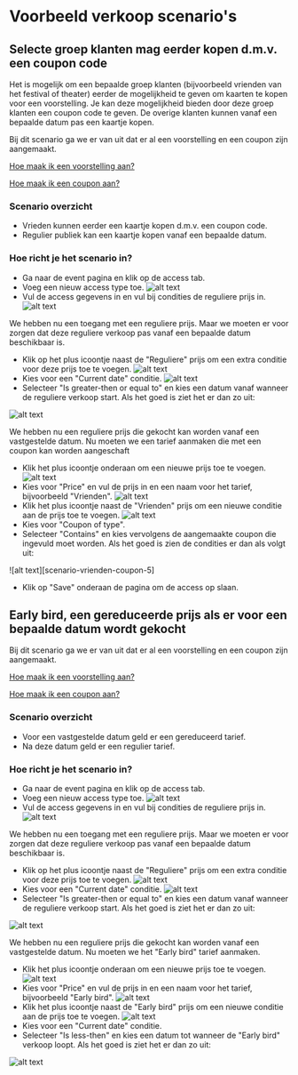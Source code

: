 # Voorbeeld verkoop scenario's



## Selecte groep klanten mag eerder kopen d.m.v. een coupon code
Het is mogelijk om een bepaalde groep klanten (bijvoorbeeld vrienden van het festival of theater) eerder de mogelijkheid te geven om kaarten te kopen voor een voorstelling. Je kan deze mogelijkheid bieden door deze groep klanten een coupon code te geven. De overige klanten kunnen vanaf een bepaalde datum pas een kaartje kopen.

Bij dit scenario ga we er van uit dat er al een voorstelling en een coupon zijn aangemaakt.

[Hoe maak ik een voorstelling aan?](https://github.com/ticketengine/docs/blob/master/backoffice/nl-event.md)
 
[Hoe maak ik een coupon aan?](https://github.com/ticketengine/docs/blob/master/backoffice/nl-coupons.md)  

### Scenario overzicht
- Vrieden kunnen eerder een kaartje kopen d.m.v. een coupon code.
- Regulier publiek kan een kaartje kopen vanaf een bepaalde datum.

### Hoe richt je het scenario in?
- Ga naar de event pagina en klik op de access tab.
- Voeg een nieuw access type toe.
![alt text][add-access]
- Vul de access gegevens in en vul bij condities de reguliere prijs in.
![alt text][new-access] 

We hebben nu een toegang met een reguliere prijs. Maar we moeten er voor zorgen dat deze reguliere verkoop pas vanaf een bepaalde datum beschikbaar is.

- Klik op het plus icoontje naast de "Reguliere" prijs om een extra conditie voor deze prijs toe te voegen.
![alt text][scenario-vrienden-coupon-2]
- Kies voor een "Current date" conditie.
![alt text][new-condition-current-date]
- Selecteer "Is greater-then or equal to" en kies een datum vanaf wanneer de reguliere verkoop start. Als het goed is ziet het er dan zo uit: 

![alt text][condition-price-from]

We hebben nu een reguliere prijs die gekocht kan worden vanaf een vastgestelde datum. Nu moeten we een tarief aanmaken die met een coupon kan worden aangeschaft

- Klik het plus icoontje onderaan om een nieuwe prijs toe te voegen.
![alt text][scenario-vrienden-coupon-3]
- Kies voor "Price" en vul de prijs in en een naam voor het tarief, bijvoorbeeld "Vrienden".
![alt text][condition-add-new-price]
- Klik het plus icoontje naast de "Vrienden" prijs om een nieuwe conditie aan de prijs toe te voegen.
![alt text][scenario-vrienden-coupon-4]
- Kies voor "Coupon of type".
- Selecteer "Contains" en kies vervolgens de aangemaakte coupon die ingevuld moet worden. Als het goed is zien de condities er dan als volgt uit:

![alt text][scenario-vrienden-coupon-5]
- Klik op "Save" onderaan de pagina om de access op slaan.  



## Early bird, een gereduceerde prijs als er voor een bepaalde datum wordt gekocht
Bij dit scenario ga we er van uit dat er al een voorstelling en een coupon zijn aangemaakt.

[Hoe maak ik een voorstelling aan?](https://github.com/ticketengine/docs/blob/master/backoffice/nl-event.md)
 
[Hoe maak ik een coupon aan?](https://github.com/ticketengine/docs/blob/master/backoffice/nl-coupons.md)  

### Scenario overzicht
- Voor een vastgestelde datum geld er een gereduceerd tarief.
- Na deze datum geld er een regulier tarief.

### Hoe richt je het scenario in?
- Ga naar de event pagina en klik op de access tab.
- Voeg een nieuw access type toe.
![alt text][add-access]
- Vul de access gegevens in en vul bij condities de reguliere prijs in.
![alt text][new-access] 

We hebben nu een toegang met een reguliere prijs. Maar we moeten er voor zorgen dat deze reguliere verkoop pas vanaf een bepaalde datum beschikbaar is.

- Klik op het plus icoontje naast de "Reguliere" prijs om een extra conditie voor deze prijs toe te voegen.
![alt text][scenario-vrienden-coupon-2]
- Kies voor een "Current date" conditie.
![alt text][new-condition-current-date]
- Selecteer "Is greater-then or equal to" en kies een datum vanaf wanneer de reguliere verkoop start. Als het goed is ziet het er dan zo uit: 

![alt text][condition-price-from]

We hebben nu een reguliere prijs die gekocht kan worden vanaf een vastgestelde datum. Nu moeten we het "Early bird" tarief aanmaken.

- Klik het plus icoontje onderaan om een nieuwe prijs toe te voegen.
![alt text][scenario-vrienden-coupon-3]
- Kies voor "Price" en vul de prijs in en een naam voor het tarief, bijvoorbeeld "Early bird".
![alt text][condition-add-new-price]
- Klik het plus icoontje naast de "Early bird" prijs om een nieuwe conditie aan de prijs toe te voegen.
![alt text][scenario-early-bird-2]
- Kies voor een "Current date" conditie.
- Selecteer "Is less-then" en kies een datum tot wanneer de "Early bird" verkoop loopt. Als het goed is ziet het er dan zo uit:
 
![alt text][scenario-early-bird-3]


[add-access]: https://raw.githubusercontent.com/ticketengine/docs/master/assets/add-access.png "Add access"
[new-access]: https://raw.githubusercontent.com/ticketengine/docs/master/assets/new-access.png "New access"
[condition-price-from]: https://raw.githubusercontent.com/ticketengine/docs/master/assets/condition-price-from.png "-"
[condition-add-new-price]: https://raw.githubusercontent.com/ticketengine/docs/master/assets/condition-add-new-price.png "New price condition"
[new-condition-current-date]: https://raw.githubusercontent.com/ticketengine/docs/master/assets/new-condition-current-date.png "New cureent date condition"
[scenario-vrienden-coupon-1]: https://raw.githubusercontent.com/ticketengine/docs/master/assets/scenario-vrienden-coupon1.png "Coupon details"
[scenario-vrienden-coupon-2]: https://raw.githubusercontent.com/ticketengine/docs/master/assets/scenario-vrienden-coupon2.png "Coupon details"
[scenario-vrienden-coupon-3]: https://raw.githubusercontent.com/ticketengine/docs/master/assets/scenario-vrienden-coupon3.png "Coupon details"
[scenario-vrienden-coupon-4]: https://raw.githubusercontent.com/ticketengine/docs/master/assets/scenario-vrienden-coupon4.png "Coupon details"
[scenario-early-bird-1]: https://raw.githubusercontent.com/ticketengine/docs/master/assets/scenario-early-bird-1.png "Coupon details"
[scenario-early-bird-2]: https://raw.githubusercontent.com/ticketengine/docs/master/assets/scenario-early-bird-2.png "Coupon details"
[scenario-early-bird-3]: https://raw.githubusercontent.com/ticketengine/docs/master/assets/scenario-early-bird-3.png "Coupon details"